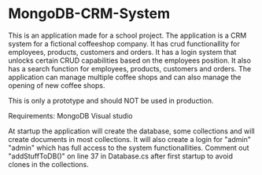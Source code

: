 # MongoDB-CRM-System

This is an application made for a school project.
The application is a CRM system for a fictional coffeeshop company. 
It has crud functionallity for employees, products, customers and orders. 
It has a login system that unlocks certain CRUD capabilities based on the employees position.
It also has a search function for employees, products, customers and orders.
The application can manage multiple coffee shops and can also manage the opening of new coffee shops.

This is only a prototype and should NOT be used in production.

Requirements:
MongoDB
Visual studio

At startup the application will create the database, some collections and will create documents in most collections. It will also create a login for "admin" "admin" which has full access to the system functionallities. Comment out "addStuffToDB()" on line 37 in Database.cs after first startup to avoid clones in the collections.

